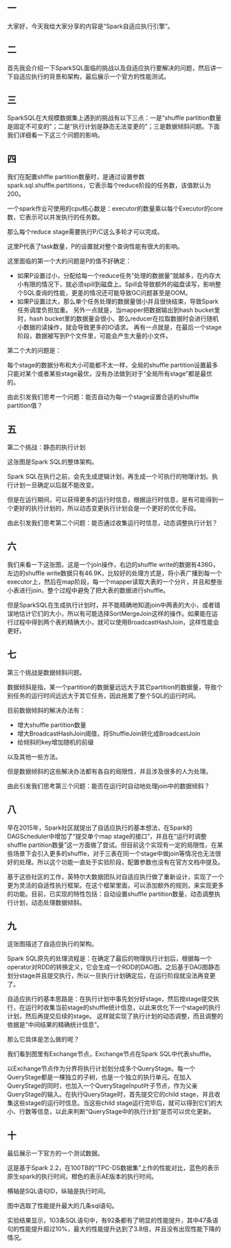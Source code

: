
## 一

大家好，今天我给大家分享的内容是“Spark自适应执行引擎”。

## 二

首先我会介绍一下SparkSQL面临的挑战以及自适应执行要解决的问题，然后讲一下自适应执行的背景和架构，最后展示一个官方的性能测试。

## 三

SparkSQL在大规模数据集上遇到的挑战有以下三点：一是“shuffle partition数量是固定不可变的”；二是“执行计划是静态无法变更的”；三是数据倾斜问题。下面我们详细看一下这三个问题的影响。


## 四

我们在配置shffle partition数量时，是通过设置参数spark.sql.shuffle.partitions，它表示每个reduce阶段的任务数，该值默认为200。

一个spark作业可使用的cpu核心数是：executor的数量乘以每个Executor的core数，它表示可以并发执行的任务数。

那么每个reduce stage需要执行P/C这么多轮才可以完成。

这里P代表了task数量，P的设置就对整个查询性能有很大的影响。

这里面临的第一个大的问题是P的值不好确定：

- 如果P设置过小，分配给每一个reduce任务“处理的数据量”就越多，在内存大小有限的情况下，就必须spill到磁盘上。Spill会导致额外的磁盘读写，影响整个SQL查询的性能，更差的情况还可能导致GC问题甚至是OOM。
- 如果P设置过大，那么单个任务处理的数据量很小并且很快结束，导致Spark任务调度负担加重。
另外一点就是，当mapper把数据输出到hash bucket里时，hash bucket里的数据量会很小。那么reducer在拉取数据时会进行随机小数据的读操作，就会导致更多的IO请求。
再有一点就是，在最后一个stage阶段，数据被写到P个文件里，可能会产生大量的小文件。

第二个大的问题是：

每个stage的数据分布和大小可能都不太一样，全局的shuffle partition设置最多只能对某个或者某些stage最优，没有办法做到对于“全局所有stage”都是最优的。

由此引发我们思考一个问题：能否自动为每一个stage设置合适的shuffle partition值？


## 五

第二个挑战：静态的执行计划

这张图是Spark SQL的整体架构。

Spark SQL在执行之前，会先生成逻辑计划，再生成一个可执行的物理计划。执行计划一旦确定以后就不能改变。

但是在运行期间，可以获得更多的运行时信息，根据运行时信息，是有可能得到一个更好的执行计划的，所以动态变更执行计划会是一个更好的优化手段。

由此引发我们思考第二个问题：能否通过收集运行时信息，动态调整执行计划？


## 六

我们来看一下这张图，这是一个join操作，右边的shuffle write的数据有436G，左边的shuffle write数据只有46.9K，比较好的处理方式是，将小表广播到每一个executor上，然后在map阶段，每一个mapper读取大表的一个分片，并且和整张小表进行join，整个过程中避免了把大表的数据进行shuffle。

但是SparkSQL在生成执行计划时，并不能精确地知道join中两表的大小，或者错误地估计它们的大小，所以有可能选择SortMergeJoin这样的操作。如果能在运行过程中得到两个表的精确大小，就可以使用BroadcastHashJoin，这样性能会更好。

## 七

第三个挑战是数据倾斜问题。

数据倾斜是指，某一个partition的数据量远远大于其它partition的数据量，导致个别任务的运行时间远远大于其它任务，因此拖累了整个SQL的运行时间。

目前数据倾斜的解决办法有：
- 增大shuffle partition数量
- 增大BroadcastHashJoin阈值，将ShuffleJoin转化成BroadcastJoin
- 给倾斜的key增加随机的前缀

以及其他一些方法。

但是数据倾斜的这些解决办法都有各自的局限性，并且涉及很多的人为处理。

由此引发我们思考第三个问题：能否在运行时自动地处理join中的数据倾斜？


## 八

早在2015年，Spark社区就提出了自适应执行的基本想法，在Spark的DAGScheduler中增加了“提交单个map stage的接口”，并且在“运行时调整shuffle partition数量”这一方面做了尝试。但目前这个实现有一定的局限性，在某些场景下会引入更多的shuffle，对于三表在同一个stage中做join等情况也无法很好的处理。所以这个功能一直处于实验阶段，配置参数也没有在官方文档中提及。

基于这些社区的工作，英特尔大数据团队对自适应执行做了重新设计，实现了一个更为灵活的自适性执行框架。在这个框架里面，可以添加额外的规则，来实现更多的功能。目前，已实现的特性包括：自动设置shuffle partition数量，动态调整执行计划，动态处理数据倾斜。

## 九

这张图描述了自适应执行的架构。

Spark SQL原先的处理流程是：在确定了最后的物理执行计划后，根据每一个operator对RDD的转换定义，它会生成一个RDD的DAG图。之后基于DAG图静态划分stage并且提交执行，所以一旦执行计划确定后，在运行阶段就没法再变更了。

自适应执行的基本思路是：在执行计划中事先划分好stage，然后按stage提交执行，在运行时收集当前stage的shuffle统计信息，以此来优化下一个stage的执行计划，然后再提交后续的stage。 这样就实现了执行计划的动态调整，而且调整的依据是“中间结果的精确统计信息”。

那么它具体是怎么做的呢？

我们看到图里有Exchange节点，Exchange节点在Spark SQL中代表shuffle。

以Exchange节点作为分界将执行计划划分成多个QueryStage。每一个QueryStage都是一棵独立的子树，也是一个独立的执行单元。在加入QueryStage的同时，也加入一个QueryStageInput叶子节点，作为父亲QueryStage的输入。在执行QueryStage时，首先提交它的child stage，并且收集这些stage的运行时信息。当这些child stage运行完毕后，就可以得到它们的大小、行数等信息，以此来判断“QueryStage中的执行计划”是否可以优化更新。


## 十

最后展示一下官方的一个测试数据。

这是基于Spark 2.2，在100TB的“TPC-DS数据集”上作的性能对比，蓝色的表示原生spark的执行时间，橙色的表示AE版本的执行时间。

横轴是SQL语句ID，纵轴是执行时间。

图中选取了性能提升最大的几条sql语句。

实验结果显示，103条SQL语句中，有92条都有了明显的性能提升，其中47条语句的性能提升超过10%，最大的性能提升达到了3.8倍，并且没有出现性能下降的情况。


